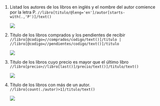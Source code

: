 1. Listad los autores de los libros en inglés y el nombre del autor comience por la letra P.
    `//libro[titulo/@leng='en']/autor[starts-with(.,'P')]/text()`

    ![](images/XPath1.PNG)
2. Titulo de los libros comprados y los pendientes de recibir
    `//libro[@codigo=//comprados/codigo/text()]/titulo | //libro[@codigo=//pendientes/codigo/text()]/titulo`

    ![](images/XPath2.PNG)
3. Título de los libros cuyo precio es mayor que el último libro
    `//libro[precio>//libro[last()]/precio/text()]/titulo/text()`

    ![](images/XPath3.PNG)
4. Título de los libros con más de un autor.
    `//libro[count(./autor)>1]/titulo/text()`

    ![](images/XPath4.PNG)